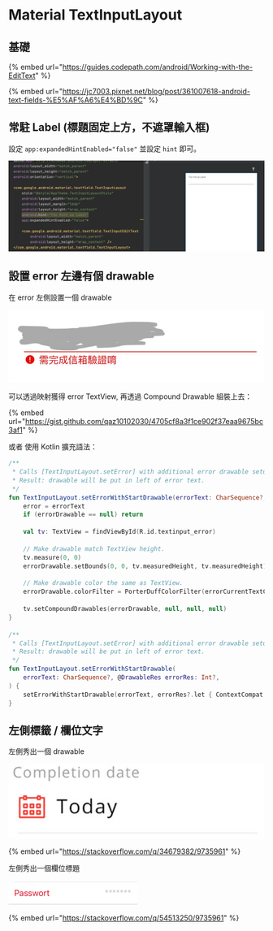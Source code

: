 # Material TextInputLayout

## 基礎

{% embed url="https://guides.codepath.com/android/Working-with-the-EditText" %}

{% embed url="https://jc7003.pixnet.net/blog/post/361007618-android-text-fields-%E5%AF%A6%E4%BD%9C" %}

## 常駐 Label (標題固定上方，不遮罩輸入框)

設定 `app:expandedHintEnabled="false"` 並設定 `hint` 即可。

![](<../.gitbook/assets/截圖 2021-12-28 上午11.12.47 (1).png>)



## 設置 error 左邊有個 drawable

在 error 左側設置一個 drawable

![](<../.gitbook/assets/image (3).png>)

可以透過映射獲得 error TextView, 再透過 Compound Drawable 組裝上去：

{% embed url="https://gist.github.com/qaz10102030/4705cf8a3f1ce902f37eaa9675bc3af1" %}

或者 使用 Kotlin 擴充語法：

```kotlin
/**
 * Calls [TextInputLayout.setError] with additional error drawable setup.
 * Result: drawable will be put in left of error text.
 */
fun TextInputLayout.setErrorWithStartDrawable(errorText: CharSequence?, errorDrawable: Drawable?) {
    error = errorText
    if (errorDrawable == null) return

    val tv: TextView = findViewById(R.id.textinput_error)

    // Make drawable match TextView height.
    tv.measure(0, 0)
    errorDrawable.setBounds(0, 0, tv.measuredHeight, tv.measuredHeight)

    // Make drawable color the same as TextView.
    errorDrawable.colorFilter = PorterDuffColorFilter(errorCurrentTextColors, PorterDuff.Mode.SRC_IN)

    tv.setCompoundDrawables(errorDrawable, null, null, null)
}

/**
 * Calls [TextInputLayout.setError] with additional error drawable setup.
 * Result: drawable will be put in left of error text.
 */
fun TextInputLayout.setErrorWithStartDrawable(
    errorText: CharSequence?, @DrawableRes errorRes: Int?,
) {
    setErrorWithStartDrawable(errorText, errorRes?.let { ContextCompat.getDrawable(context, it) })
}
```



## 左側標籤 / 欄位文字

左側秀出一個 drawable

![](<../.gitbook/assets/image (5).png>)

{% embed url="https://stackoverflow.com/q/34679382/9735961" %}

左側秀出一個欄位標題

![](<../.gitbook/assets/image (2).png>)

{% embed url="https://stackoverflow.com/q/54513250/9735961" %}



